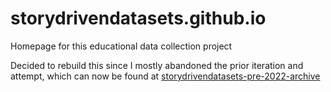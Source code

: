 # storydrivendatasets.github.io
Homepage for this educational data collection project


Decided to rebuild this since I mostly abandoned the prior iteration and attempt, which can now be found at [storydrivendatasets-pre-2022-archive](https://github.com/storydrivendatasets-pre-2022-archive)

